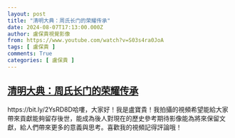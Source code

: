 ```yaml
---
layout: post
title: "清明大典：周氏长门的荣耀传承"
date: 2024-08-07T17:13:00.000Z
author: 盧保貴視覺影像
from: https://www.youtube.com/watch?v=S03s4ra0JoA
tags: [ 盧保貴 ]
comments: True
categories: [ 盧保貴 ]
---
```

<!--1723050780000-->
[清明大典：周氏长门的荣耀传承](https://www.youtube.com/watch?v=S03s4ra0JoA)
------

<div>
https://bit.ly/2YsRD8D哈嘍，大家好！我是盧寶貴！我拍攝的視頻希望能給大家帶來貢獻能夠留存後世，能成為後人對現在的歷史參考期待影像能為將來保留文獻，給人們帶來更多的意義與思考。喜歡我的視頻記得評論哦！
</div>
